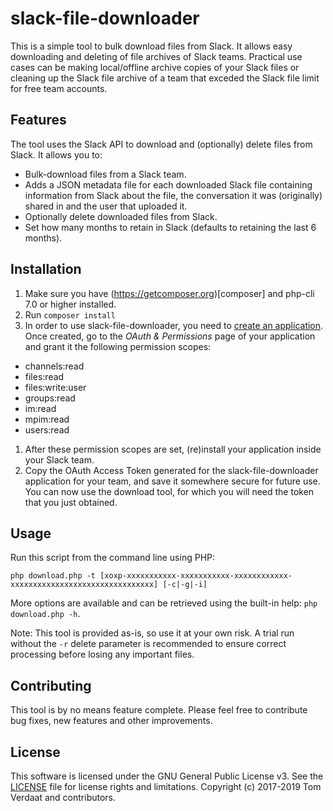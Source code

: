 # slack-file-downloader

This is a simple tool to bulk download files from Slack. It allows easy downloading and deleting of  file archives of Slack teams. Practical use cases can be making local/offline archive copies of your Slack files or cleaning up the Slack file archive of a team that exceded the Slack file limit for free team accounts.

## Features

The tool uses the Slack API to download and (optionally) delete files from Slack. It allows you to:

  - Bulk-download files from a Slack team.
  - Adds a JSON metadata file for each downloaded Slack file containing information from Slack about the file, the conversation it was (originally) shared in and the user that uploaded it.
  - Optionally delete downloaded files from Slack.
  - Set how many months to retain in Slack (defaults to retaining the last 6 months).

## Installation

1. Make sure you have (https://getcomposer.org)[composer] and php-cli 7.0 or higher installed.
1. Run `composer install`
1. In order to use slack-file-downloader, you need to [create an application](https://api.slack.com/apps/new). Once created, go to the _OAuth & Permissions_ page of your application and grant it the following permission scopes:

  - channels:read
  - files:read
  - files:write:user
  - groups:read
  - im:read
  - mpim:read
  - users:read

1. After these permission scopes are set, (re)install your application inside your Slack team.
1. Copy the OAuth Access Token generated for the slack-file-downloader application for your team, and save it somewhere secure for future use. You can now use the download tool, for which you will need the token that you just obtained.


## Usage

Run this script from the command line using PHP:

`php download.php -t [xoxp-xxxxxxxxxxx-xxxxxxxxxxx-xxxxxxxxxxxx-xxxxxxxxxxxxxxxxxxxxxxxxxxxxxxxx] [-c|-g|-i]`

More options are available and can be retrieved using the built-in help: `php download.php -h`.

Note: This tool is provided as-is, so use it at your own risk. A trial run without the `-r` delete parameter is recommended to ensure correct processing before losing any important files.

## Contributing

This tool is by no means feature complete. Please feel free to contribute bug fixes, new features and other improvements.

## License

This software is licensed under the GNU General Public License v3. See the [LICENSE](LICENSE) file for license rights and limitations. Copyright (c) 2017-2019 Tom Verdaat and contributors.
